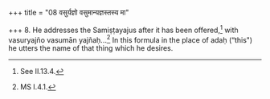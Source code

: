 +++
title = "08 वसुर्यज्ञो वसुमान्यज्ञस्तस्य मा"

+++
8. He addresses the Samiṣṭayajus after it has been offered,[^1] with vasuryajño vasumān yajñaḥ...[^2] In this formula in the place of adaḥ (“this") he utters the name of that thing which he desires.  


[^1]: See II.13.4.  

[^2]: MS I.4.1.
